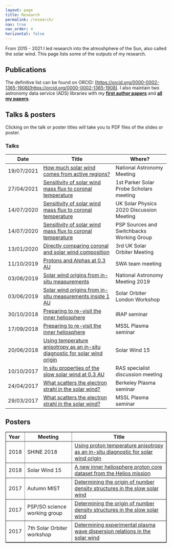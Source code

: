 ```yaml
---
layout: page
title: Research
permalink: /research/
nav: true
nav_order: 4
horizontal: false
---
```

From 2015 - 2021 I led research into the atmoshphere of the Sun, also called the solar wind.
This page lists some of the outputs of my research.

## Publications

The definitive list can be found on ORCID: [https://orcid.org/0000-0002-1365-1908](https://orcid.org/0000-0002-1365-1908). I also maintain two astronomy data service (ADS) libraries with my **[first author papers](https://ui.adsabs.harvard.edu/#/public-libraries/SzI6nJuHTRuOsUm8dejD-Q)** and **[all my papers](https://ui.adsabs.harvard.edu/#/public-libraries/699B06FhTXeD-hhNZN-mbQ)**.

## Talks & posters

Clicking on the talk or poster titles will take you to PDF files of the slides or poster.

### Talks

Date | Title | Where?
---|---|---
19/07/2021 | <a href="talks/20210719NAM.pdf">How much solar wind comes from active regions?</a> | National Astronomy Meeting
27/04/2021 | <a href="talks/20210427PSPscholars.pdf">Sensitivity of solar wind mass flux to coronal temperature</a> | 1st Parker Solar Probe Scholars meeting
14/07/2020 | <a href="talks/20200731UKSP.pdf">Sensitivity of solar wind mass flux to coronal temperature</a> | UK Solar Physics 2020 Discussion Meeting
14/07/2020 | <a href="talks/20200714PSPSourcesWG.pdf">Sensitivity of solar wind mass flux to coronal temperature</a> | PSP Sources and Switchbacks Working Group
13/01/2020 | <a href="talks/20200113StAndrews.pdf">Directly comparing coronal and solar wind composition</a> | 3rd UK Solar Orbiter Meeting
11/10/2019 | <a href="talks/20191011SWA.pdf">Protons and Alphas at 0.3 AU</a> | SWA team meeting
03/06/2019 | <a href="talks/20190705NAM.pdf">Solar wind origins from in-situ measurements</a> | National Astronomy Meeting 2019
03/06/2019 | <a href="talks/20190604SolO.pdf">Solar wind origins from in-situ measurements inside 1 AU</a> | Solar Orbiter London Workshop
30/10/2018 | <a href="talks/181030IRAP.pdf">Preparing to re-visit the inner heliosphere</a> | IRAP seminar
17/09/2018 | <a href="talks/180917MSSL.pdf">Preparing to re-visit the inner heliosphere</a> | MSSL Plasma seminar
20/06/2018 | <a href="talks/180620SW.pdf">Using temperature anisotropy as an in-situ diagnostic for solar wind origin</a> | Solar Wind 15
10/10/2017 | <a href="talks/171010RASOrbiter.pdf">In situ properties of the slow solar wind at 0.3 AU</a> | RAS specialist discussion meeting
24/04/2017 | <a href="talks/170424Berkeley.pdf">What scatters the electron strahl in the solar wind?</a> | Berkeley Plasma seminar
29/03/2017 | <a href="talks/170329MSSL.pdf">What scatters the electron strahl in the solar wind?</a> | MSSL Plasma seminar

## Posters

<table border="1px solid black" style="border-collapse:collapse">
 <tr>
   <th align='left'>Year</th>
   <th>Meeting</th>
   <th>Title</th>
 </tr>

 <tr>
   <td>2018</td>
   <td>SHINE 2018</td>
   <td><a href="posters/2018SHINE.pdf">
      Using proton temperature anisotropy as an in-situ diagnostic for solar wind origin
    </a></td>
 </tr>

 <tr>
   <td>2018</td>
   <td>Solar Wind 15</td>
   <td><a href="posters/2018SW15.pdf">
      A new inner heliosphere proton core dataset from the Helios mission
    </a></td>
 </tr>

 <tr>
   <td>2017</td>
   <td>Autumn MIST</td>
   <td><a href="posters/2017MIST.pdf">
      Determining the origin of number density structures in the slow solar wind
    </a></td>
 </tr>

 <tr>
   <td>2017</td>
   <td>PSP/SO science working group</td>
   <td><a href="posters/2017Washington.pdf">
      Determining the origin of number density structures in the slow solar wind
    </a></td>
 </tr>

 <tr>
   <td>2017</td>
   <td>7th Solar Orbiter workshop</td>
   <td><a href="posters/2017Granada.pdf">
      Determining experimental plasma wave dispersion relations in the solar wind
    </a></td>
 </tr>
</table>
